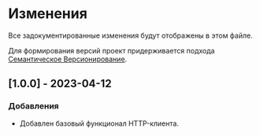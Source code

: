 # Изменения

Все задокументированные изменения будут отображены в этом файле.

Для формирования версий проект придерживается подхода
[Семантическое Версионирование](https://semver.org/lang/ru/).

## [1.0.0] - 2023-04-12

### Добавления

- Добавлен базовый функционал HTTP-клиента.
